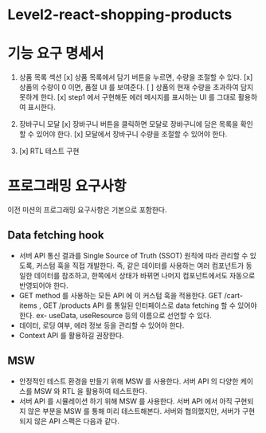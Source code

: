 # Level2-react-shopping-products

# 기능 요구 명세서

1. 상품 목록 섹션
   [x] 상품 목록에서 담기 버튼을 누르면, 수량을 조절할 수 있다.
   [x] 상품의 수량이 0 이면, 품절 UI 를 보여준다.
   [ ] 상품의 현재 수량을 초과하여 담지 못하게 한다.
   [x] step1 에서 구현해둔 에러 메시지를 표시하는 UI 를 그대로 활용하여 표시한다.
2. 장바구니 모달
   [x] 장바구니 버튼을 클릭하면 모달로 장바구니에 담은 목록을 확인할 수 있어야 한다.
   [x] 모달에서 장바구니 수량을 조절할 수 있어야 한다.

3. [x] RTL 테스트 구현

# 프로그래밍 요구사항

이전 미션의 프로그래밍 요구사항은 기본으로 포함한다.

## Data fetching hook

- 서버 API 통신 결과를 Single Source of Truth (SSOT) 원칙에 따라 관리할 수 있도록, 커스텀 훅을 직접 개발한다.
  즉, 같은 데이터를 사용하는 여러 컴포넌트가 동일한 데이터를 참조하고, 한쪽에서 상태가 바뀌면 나머지 컴포넌트에서도 자동으로 반영되어야 한다.
- GET method 를 사용하는 모든 API 에 이 커스텀 훅을 적용한다.
  GET /cart-items , GET /products API 를 통일된 인터페이스로 data fetching 할 수 있어야 한다.
  ex- useData, useResource 등의 이름으로 선언할 수 있다.
- 데이터, 로딩 여부, 에러 정보 등을 관리할 수 있어야 한다.
- Context API 를 활용하길 권장한다.

## MSW

- 안정적인 테스트 환경을 만들기 위해 MSW 를 사용한다.
  서버 API 의 다양한 케이스를 MSW 와 RTL 을 활용하여 테스트한다.
- 서버 API 를 시뮬레이션 하기 위해 MSW 를 사용한다.
  서버 API 에서 아직 구현되지 않은 부분을 MSW 를 통해 미리 테스트해본다. 서버와 협의했지만, 서버가 구현되지 않은 API 스펙은 다음과 같다.
